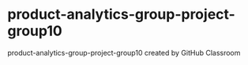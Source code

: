 # product-analytics-group-project-group10
product-analytics-group-project-group10 created by GitHub Classroom
